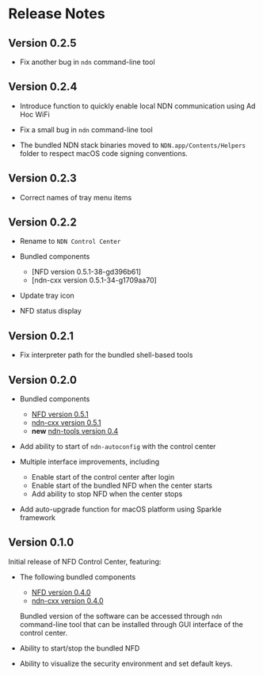 Release Notes
=============

## Version 0.2.5

- Fix another bug in `ndn` command-line tool

## Version 0.2.4

- Introduce function to quickly enable local NDN communication using Ad Hoc WiFi

- Fix a small bug in `ndn` command-line tool

- The bundled NDN stack binaries moved to `NDN.app/Contents/Helpers` folder to
  respect macOS code signing conventions.

## Version 0.2.3

- Correct names of tray menu items

## Version 0.2.2

- Rename to `NDN Control Center`

- Bundled components

    * [NFD version 0.5.1-38-gd396b61]
    * [ndn-cxx version 0.5.1-34-g1709aa70]

- Update tray icon

- NFD status display

## Version 0.2.1

- Fix interpreter path for the bundled shell-based tools

## Version 0.2.0

- Bundled components

    * [NFD version 0.5.1](http://named-data.net/doc/NFD/0.5.1/RELEASE_NOTES.html)
    * [ndn-cxx version 0.5.1](http://named-data.net/doc/ndn-cxx/0.5.1/RELEASE_NOTES.html)
    * **new** [ndn-tools version 0.4](https://github.com/named-data/ndn-tools/releases/tag/ndn-tools-0.4)

- Add ability to start of `ndn-autoconfig` with the control center

- Multiple interface improvements, including

  * Enable start of the control center after login
  * Enable start of the bundled NFD when the center starts
  * Add ability to stop NFD when the center stops

- Add auto-upgrade function for macOS platform using Sparkle framework

## Version 0.1.0

Initial release of NFD Control Center, featuring:

- The following bundled components

    * [NFD version 0.4.0](http://named-data.net/doc/NFD/0.4.0/RELEASE_NOTES.html)
    * [ndn-cxx version 0.4.0](http://named-data.net/doc/ndn-cxx/0.4.0/RELEASE_NOTES.html)

    Bundled version of the software can be accessed through `ndn` command-line tool that can be installed through GUI interface of the control center.

- Ability to start/stop the bundled NFD

- Ability to visualize the security environment and set default keys.
